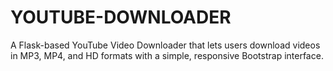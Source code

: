 # YOUTUBE-DOWNLOADER
A Flask-based YouTube Video Downloader that lets users download videos in MP3, MP4, and HD formats with a simple, responsive Bootstrap interface.
